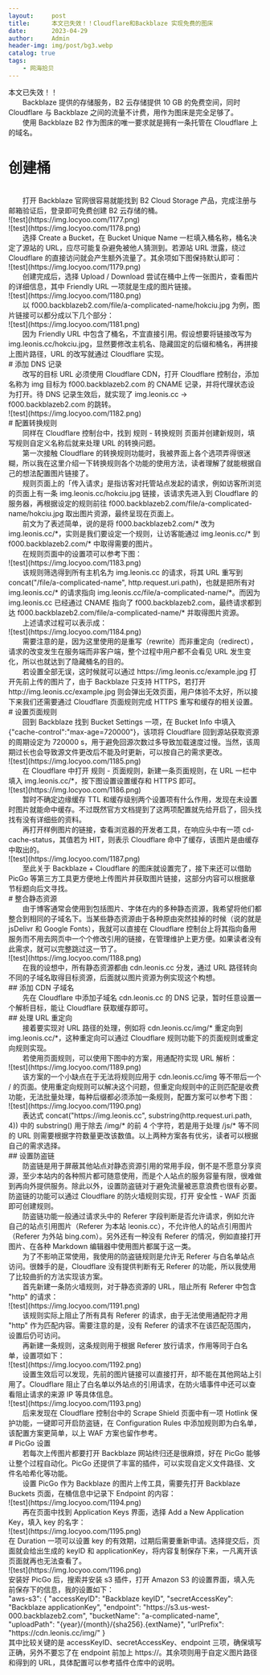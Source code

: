 ```yaml
---
layout:     post
title:      本文已失效！！Cloudflare和Backblaze 实现免费的图床
date:       2023-04-29
author:     Admin
header-img: img/post/bg3.webp
catalog: true
tags:
    - 网海拾贝
---
```

本文已失效！！
<br>
&emsp;&emsp;Backblaze 提供的存储服务，B2 云存储提供 10 GB 的免费空间，同时 Cloudflare 与 Backblaze 之间的流量不计费，用作为图床是完全足够了。
<br>
&emsp;&emsp;使用 Backblaze B2 作为图床的唯一要求就是拥有一条托管在 Cloudflare 上的域名。
<br>
# 创建桶
<br>
&emsp;&emsp;打开 Backblaze 官网很容易就能找到 B2 Cloud Storage 产品，完成注册与邮箱验证后，登录即可免费创建 B2 云存储的桶。
<br>
![test](https://img.locyoo.com/1177.png)
<br>
![test](https://img.locyoo.com/1178.png)
<br>
&emsp;&emsp;选择 Create a Bucket，在 Bucket Unique Name 一栏填入桶名称，桶名决定了源站的 URL，应尽可能复杂避免被他人猜测到。若源站 URL 泄露，绕过 Cloudflare 的直接访问就会产生额外流量了。其余项如下图保持默认即可：
<br>
![test](https://img.locyoo.com/1179.png)
<br>
&emsp;&emsp;创建完成后，选择 Upload / Download 尝试在桶中上传一张图片，查看图片的详细信息，其中 Friendly URL 一项就是生成的图片链接。
<br>
![test](https://img.locyoo.com/1180.png)
<br>
&emsp;&emsp;以 f000.backblazeb2.com/file/a-complicated-name/hokciu.jpg 为例，图片链接可以都分成以下几个部分：
<br>
![test](https://img.locyoo.com/1181.png)
<br>
&emsp;&emsp;因为 Friendly URL 中包含了桶名，不宜直接引用。假设想要将链接改写为 img.leonis.cc/hokciu.jpg，显然要修改主机名、隐藏固定的后缀和桶名，再拼接上图片路径，URL 的改写就通过 Cloudflare 实现。
<br>
# 添加 DNS 记录
<br>
&emsp;&emsp;改写的目标 URL 必须使用 Cloudflare CDN，打开 Cloudflare 控制台，添加名称为 img 目标为 f000.backblazeb2.com 的 CNAME 记录，并将代理状态设为打开。待 DNS 记录生效后，就实现了 img.leonis.cc → f000.backblazeb2.com 的跳转。
<br>
![test](https://img.locyoo.com/1182.png)
<br>
# 配置转换规则
<br>
&emsp;&emsp;同样在 Cloudflare 控制台中，找到 规则 - 转换规则 页面并创建新规则，填写规则自定义名称后就来处理 URL 的转换问题。
<br>
&emsp;&emsp;第一次接触 Cloudflare 的转换规则功能时，我被界面上各个选项弄得很迷糊，所以我在这里介绍一下转换规则各个功能的使用方法，读者理解了就能根据自己的想法配置图片链接了。
<br>
&emsp;&emsp;规则页面上的「传入请求」是指访客对托管站点发起的请求，例如访客所浏览的页面上有一条 img.leonis.cc/hokciu.jpg 链接，该请求先进入到 Cloudflare 的服务器，再根据设定的规则前往 f000.backblazeb2.com/file/a-complicated-name/hokciu.jpg 取出图片资源，最终呈现在页面上。
<br>
&emsp;&emsp;前文为了表述简单，说的是将 f000.backblazeb2.com/* 改为 img.leonis.cc/*，实则是我们要设定一个规则，让访客能通过 img.leonis.cc/* 到 f000.backblazeb2.com/* 中取得需要的图片。
<br>
&emsp;&emsp;在规则页面中的设置项可以参考下图：
<br>
![test](https://img.locyoo.com/1183.png)
<br>
&emsp;&emsp;该规则筛选得到所有主机名为 img.leonis.cc 的请求，将其 URL 重写到 concat("/file/a-complicated-name", http.request.uri.path)，也就是把所有对 img.leonis.cc/* 的请求指向 img.leonis.cc/file/a-complicated-name/*。而因为 img.leonis.cc 已经通过 CNAME 指向了 f000.backblazeb2.com，最终请求都到达 f000.backblazeb2.com/file/a-complicated-name/* 并取得图片资源。
<br>
&emsp;&emsp;上述请求过程可以表示成：
<br>
![test](https://img.locyoo.com/1184.png)
<br>
&emsp;&emsp;需要注意的是，因为这里使用的是重写（rewrite）而非重定向（redirect），请求的改变发生在服务端而非客户端，整个过程中用户都不会看见 URL 发生变化，所以也就达到了隐藏桶名的目的。
<br>
&emsp;&emsp;若设置全部无误，这时候就可以通过 https://img.leonis.cc/example.jpg 打开先前上传的图片了，由于 Backblaze 只支持 HTTPS，若打开 http://img.leonis.cc/example.jpg 则会弹出无效页面，用户体验不太好，所以接下来我们还需要通过 Cloudflare 页面规则完成 HTTPS 重写和缓存的相关设置。
<br>
# 设置页面规则
<br>
&emsp;&emsp;回到 Backblaze 找到 Bucket Settings 一项，在 Bucket Info 中填入 {"cache-control":"max-age=720000"}，该项将 Cloudflare 回到源站获取资源的周期设定为 720000 s，用于避免回源次数过多导致加载速度过慢。当然，该周期过长也会导致源文件更改后不能及时更新，可以按自己的需求更改。
<br>
![test](https://img.locyoo.com/1185.png)
<br>
&emsp;&emsp;在 Cloudflare 中打开 规则 - 页面规则，新建一条页面规则，在 URL 一栏中填入 img.leonis.cc/*，按下图设置设置缓存和 HTTPS 即可。
<br>
![test](https://img.locyoo.com/1186.png)
<br>
&emsp;&emsp;暂时不确定边缘缓存 TTL 和缓存级别两个设置项有什么作用，发现在未设置时图片就能命中缓存。不过既然官方文档提到了这两项配置就先给开启了，回头找找有没有详细些的资料。
<br>
&emsp;&emsp;再打开样例图片的链接，查看浏览器的开发者工具，在响应头中有一项 cd-cache-status，其值若为 HIT，则表示 Cloudflare 命中了缓存，该图片是由缓存中取出的。
<br>
![test](https://img.locyoo.com/1187.png)
<br>
&emsp;&emsp;至此关于 Backblaze + Cloudflare 的图床就设置完了，接下来还可以借助 PicGo 等第三方工具更方便地上传图片并获取图片链接，这部分内容可以根据章节标题向后文寻找。
<br>
# 整合静态资源
<br>
&emsp;&emsp;由于博客通常会使用到包括图片、字体在内的多种静态资源，我希望将他们都整合到相同的子域名下。当某些静态资源由于各种原由突然挂掉的时候（说的就是 jsDelivr 和 Google Fonts），我就可以直接在 Cloudflare 控制台上将其指向备用服务而不用去网页中一个个修改引用的链接，在管理维护上更方便。如果读者没有此需求，就可以完整跳过这一节了。
<br>
![test](https://img.locyoo.com/1188.png)
<br>
&emsp;&emsp;在我的设想中，所有静态资源都由 cdn.leonis.cc 分发，通过 URL 路径转向不同的子域名取得目标资源，后面就以图片资源为例实现这个构想。
<br>
## 添加 CDN 子域名
<br>
&emsp;&emsp;先在 Cloudflare 中添加子域名 cdn.leonis.cc 的 DNS 记录，暂时任意设置一个解析目标，能让 Cloudflare 获取缓存即可。
<br>
## 处理 URL 重定向
<br>
&emsp;&emsp;接着要实现对 URL 路径的处理，例如将 cdn.leonis.cc/img/* 重定向到 img.leonis.cc/*，这种重定向可以通过 Cloudflare 规则功能下的页面规则或重定向规则实现。
<br>
&emsp;&emsp;若使用页面规则，可以使用下图中的方案，用通配符实现 URL 解析：
<br>
![test](https://img.locyoo.com/1189.png)
<br>
&emsp;&emsp;该方案的一个小缺点在于无法将规则应用于 cdn.leonis.cc/img 等不带后一个 / 的页面。使用重定向规则可以解决这个问题，但重定向规则中的正则匹配是收费功能，无法批量处理，每种后缀都必须添加一条规则，配置方案可以参考下图：
<br>
![test](https://img.locyoo.com/1190.png)
<br>
&emsp;&emsp;表达式 concat("https://img.leonis.cc", substring(http.request.uri.path, 4)) 中的 substring() 用于除去 /img/* 的前 4 个字符，若是用于处理 /js/* 等不同的 URL 则需要根据字符数量更改该数值。以上两种方案各有优劣，读者可以根据自己的需求选择。
<br>
## 设置防盗链
<br>
&emsp;&emsp;防盗链是用于屏蔽其他站点对静态资源引用的常用手段，倒不是不愿意分享资源，至少本站内的各种照片都可随意使用，而是个人站点的服务容量有限，很难做到再向外提供服务。除此以外，设置防盗链对于避免流量被恶意浪费也很有必要。防盗链的功能可以通过 Cloudflare 的防火墙规则实现，打开 安全性 - WAF 页面即可创建规则。
<br>
&emsp;&emsp;防盗链功能一般通过请求头中的 Referer 字段判断是否允许请求，例如允许自己的站点引用图片（Referer 为本站 leonis.cc），不允许他人的站点引用图片（Referer 为外站 bing.com）。另外还有一种没有 Referer 的情况，例如直接打开图片、在各种 Markdown 编辑器中使用图片都属于这一类。
<br>
&emsp;&emsp;为了不影响正常使用，我使用的防盗链规则是允许无 Referer 与白名单站点访问。很棘手的是，Cloudflare 没有提供判断有无 Referer 的功能，所以我使用了比较曲折的方法实现该方案。
<br>
&emsp;&emsp;首先新建一条防火墙规则，对于静态资源的 URL，阻止所有 Referer 中包含 "http" 的请求：
<br>
![test](https://img.locyoo.com/1191.png)
<br>
&emsp;&emsp;该规则实际上阻止了所有具有 Referer 的请求，由于无法使用通配符才用 "http" 作为匹配内容。需要注意的是，没有 Referer 的请求不在该匹配范围内，设置后仍可访问。
<br>
&emsp;&emsp;再新建一条规则，这条规则用于根据 Referer 放行请求，作用等同于白名单，设置项如下：
<br>
![test](https://img.locyoo.com/1192.png)
<br>
&emsp;&emsp;设置生效后可以发现，先前的图片链接可以直接打开，却不能在其他网站上引用了。Cloudflare 阻止了白名单以外站点的引用请求，在防火墙事件中还可以查看阻止请求的来源 IP 等具体信息。
<br>
![test](https://img.locyoo.com/1193.png)
<br>
&emsp;&emsp;后来发现在 Cloudflare 控制台中的 Scrape Shield 页面中有一项 Hotlink 保护功能，一键即可开启防盗链，在 Configuration Rules 中添加规则即为白名单，该配置方案更简单，以上 WAF 方案也留作参考。
<br>
# PicGo 设置
<br>
&emsp;&emsp;若每次上传图片都要打开 Backblaze 网站终归还是很麻烦，好在 PicGo 能够让整个过程自动化。PicGo 还提供了丰富的插件，可以实现自定义文件路径、文件名哈希化等功能。
<br>
&emsp;&emsp;设置 PicGo 作为 Backblaze 的图片上传工具，需要先打开 Backblaze Buckets 页面，在桶信息中记录下 Endpoint 的内容：
<br>
![test](https://img.locyoo.com/1194.png)
<br>
&emsp;&emsp;再在页面中找到 Application Keys 界面，选择 Add a New Application Key，填入 key 的名字：
<br>
![test](https://img.locyoo.com/1195.png)
<br>
在 Duration 一项可以设置 key 的有效期，过期后需要重新申请。选择提交后，页面就会给出生成的 keyID 和 applicationKey，将内容复制保存下来，一凡离开该页面就再也无法查看了。
<br>
![test](https://img.locyoo.com/1196.png)
<br>
安装好 PicGo 后，搜索并安装 s3 插件，打开 Amazon S3 的设置界面，填入先前保存下的信息，我的设置如下：
<br>
"aws-s3": {
    "accessKeyID": "Backblaze keyID",
    "secretAccessKey": "Backblaze applicationKey",
    "endpoint": "https://s3.us-west-000.backblazeb2.com",
    "bucketName": "a-complicated-name",
    "uploadPath": "{year}/{month}/{sha256}.{extName}",
    "urlPrefix": "https://cdn.leonis.cc/img/"
}
<br>
其中比较关键的是 accessKeyID、secretAccessKey、endpoint 三项，确保填写正确，另外不要忘了在 endpoint 前加上 https://。其余项则用于自定义图片路径和得到的 URL，具体配置可以参考插件仓库中的说明。